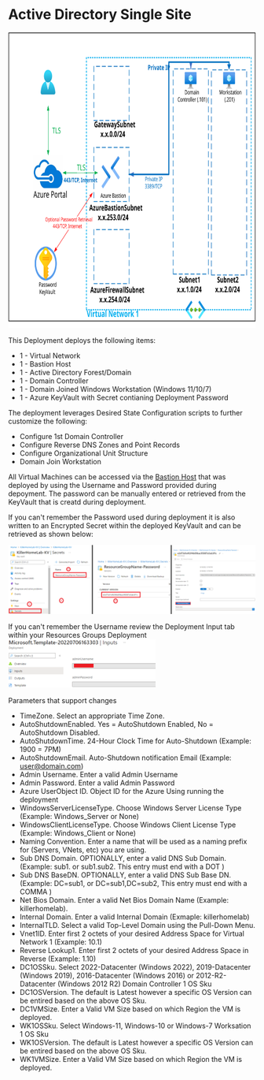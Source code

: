 # Active Directory Single Site
<p align="center"><img src="./x_Images/ActiveDirectorySingleSite.svg" height="600"/></p>

This Deployment deploys the following items:

- 1 - Virtual Network
- 1 - Bastion Host
- 1 - Active Directory Forest/Domain
- 1 - Domain Controller
- 1 - Domain Joined Windows Workstation (Windows 11/10/7)
- 1 - Azure KeyVault with Secret contianing Deployment Password

The deployment leverages Desired State Configuration scripts to further customize the following:

- Configure 1st Domain Controller
- Configure Reverse DNS Zones and Point Records
- Configure Organizational Unit Structure
- Domain Join Workstation

All Virtual Machines can be accessed via the [Bastion Host](https://docs.microsoft.com/en-us/azure/bastion/bastion-overview) that was deployed by using the Username and Password provided during depoyment.  The password can be manually entered or retrieved from the KeyVault that is creatd during deployment.

If you can't remember the Password used during deployment it is also written to an Encrypted Secret within the deployed KeyVault and can be retrieved as shown below:

<img src="./x_Images/DeploymentPassword.png" width="600"/>

If you can't remember the Username review the Deployment Input tab within your Resources Groups Deployment
<img src="./x_Images/DeploymentUsername.png" width="300"/>

Parameters that support changes
- TimeZone.  Select an appropriate Time Zone.
- AutoShutdownEnabled.  Yes = AutoShutdown Enabled, No = AutoShutdown Disabled.
- AutoShutdownTime.  24-Hour Clock Time for Auto-Shutdown (Example: 1900 = 7PM)
- AutoShutdownEmail.  Auto-Shutdown notification Email (Example:  user@domain.com)
- Admin Username.  Enter a valid Admin Username
- Admin Password.  Enter a valid Admin Password
- Azure UserObject ID.  Object ID for the Azure Using running the deployment
- WindowsServerLicenseType.  Choose Windows Server License Type (Example:  Windows_Server or None)
- WindowsClientLicenseType.  Choose Windows Client License Type (Example:  Windows_Client or None)
- Naming Convention. Enter a name that will be used as a naming prefix for (Servers, VNets, etc) you are using.
- Sub DNS Domain.  OPTIONALLY, enter a valid DNS Sub Domain. (Example:  sub1. or sub1.sub2.    This entry must end with a DOT )
- Sub DNS BaseDN.  OPTIONALLY, enter a valid DNS Sub Base DN. (Example:  DC=sub1, or DC=sub1,DC=sub2,    This entry must end with a COMMA )
- Net Bios Domain.  Enter a valid Net Bios Domain Name (Example:  killerhomelab).
- Internal Domain.  Enter a valid Internal Domain (Exmaple:  killerhomelab)
- InternalTLD.  Select a valid Top-Level Domain using the Pull-Down Menu.
- Vnet1ID.  Enter first 2 octets of your desired Address Space for Virtual Network 1 (Example:  10.1)
- Reverse Lookup1.  Enter first 2 octets of your desired Address Space in Reverse (Example:  1.10)
- DC1OSSku.  Select 2022-Datacenter (Windows 2022), 2019-Datacenter (Windows 2019), 2016-Datacenter (Windows 2016) or 2012-R2-Datacenter (Windows 2012 R2) Domain Controller 1 OS Sku
- DC1OSVersion.  The default is Latest however a specific OS Version can be entired based on the above OS Sku.
- DC1VMSize.  Enter a Valid VM Size based on which Region the VM is deployed.
- WK1OSSku.  Select Windows-11, Windows-10 or Windows-7 Worksation 1 OS Sku
- WK1OSVersion.  The default is Latest however a specific OS Version can be entired based on the above OS Sku.
- WK1VMSize.  Enter a Valid VM Size based on which Region the VM is deployed.